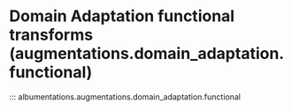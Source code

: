 # Domain Adaptation functional transforms (augmentations.domain_adaptation.functional)

::: albumentations.augmentations.domain_adaptation.functional

